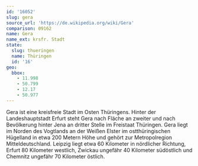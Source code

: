 ```yaml
---
id: '16052'
slug: gera
source_url: 'https://de.wikipedia.org/wiki/Gera'
comparison: 09162
name: Gera
name_ext: krsfr. Stadt
state:
  slug: thueringen
  name: Thüringen
  id: '16'
geo:
  bbox:
    - 11.998
    - 50.799
    - 12.17
    - 50.977
---
```


Gera ist eine kreisfreie Stadt im Osten Thüringens. Hinter der Landeshauptstadt Erfurt steht Gera nach Fläche an zweiter und nach Bevölkerung hinter Jena an dritter Stelle im Freistaat Thüringen. Gera liegt im Norden des Vogtlands an der Weißen Elster im ostthüringischen Hügelland in etwa 200 Metern Höhe und gehört zur Metropolregion Mitteldeutschland. Leipzig liegt etwa 60 Kilometer in nördlicher Richtung, Erfurt 80 Kilometer westlich, Zwickau ungefähr 40 Kilometer südöstlich und Chemnitz ungefähr 70 Kilometer östlich.
